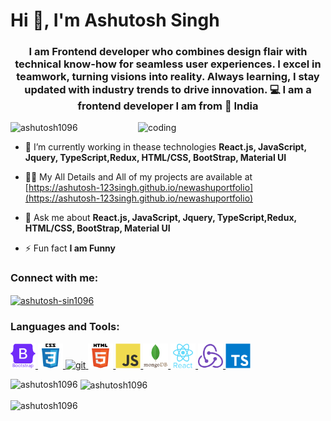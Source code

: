 
<h1>Hi 👋, I'm Ashutosh Singh</h1>
<h3 align="center">I am Frontend developer who combines design flair with technical know-how for seamless user experiences. I excel in teamwork, turning visions into reality. Always learning, I stay updated with industry trends to drive innovation. 💻 I am a frontend developer I am from 📍 India</h3>

<img align="right" alt="coding" width="300" src="https://user-images.githubusercontent.com/55389276/140866485-8fb1c876-9a8f-4d6a-98dc-08c4981eaf70.gif" />

<p align="left"> <img src="https://komarev.com/ghpvc/?username=ashutosh1096&label=Profile%20views&color=0e75b6&style=flat" alt="ashutosh1096" /> </p>

- 🌱 I’m currently working in thease technologies **React.js, JavaScript, Jquery, TypeScript,Redux, HTML/CSS, BootStrap, Material UI**

- 👨‍💻 My All Details and All of my projects are available at [https://ashutosh-123singh.github.io/newashuportfolio](https://ashutosh-123singh.github.io/newashuportfolio)

- 💬 Ask me about **React.js, JavaScript, Jquery, TypeScript,Redux, HTML/CSS, BootStrap, Material UI**

- ⚡ Fun fact **I am Funny**

<h3 align="left">Connect with me:</h3>
<p align="left">
<a href="https://linkedin.com/in/ashutosh-sin1096" target="blank"><img align="center" src="https://raw.githubusercontent.com/rahuldkjain/github-profile-readme-generator/master/src/images/icons/Social/linked-in-alt.svg" alt="ashutosh-sin1096" height="30" width="40" /></a>
</p>

<h3 align="left">Languages and Tools:</h3>
<p align="left"> <a href="https://getbootstrap.com" target="_blank" rel="noreferrer"> <img src="https://raw.githubusercontent.com/devicons/devicon/master/icons/bootstrap/bootstrap-plain-wordmark.svg" alt="bootstrap" width="40" height="40"/> </a> <a href="https://www.w3schools.com/css/" target="_blank" rel="noreferrer"> <img src="https://raw.githubusercontent.com/devicons/devicon/master/icons/css3/css3-original-wordmark.svg" alt="css3" width="40" height="40"/> </a> <a href="https://git-scm.com/" target="_blank" rel="noreferrer"> <img src="https://www.vectorlogo.zone/logos/git-scm/git-scm-icon.svg" alt="git" width="40" height="40"/> </a> <a href="https://www.w3.org/html/" target="_blank" rel="noreferrer"> <img src="https://raw.githubusercontent.com/devicons/devicon/master/icons/html5/html5-original-wordmark.svg" alt="html5" width="40" height="40"/> </a> <a href="https://developer.mozilla.org/en-US/docs/Web/JavaScript" target="_blank" rel="noreferrer"> <img src="https://raw.githubusercontent.com/devicons/devicon/master/icons/javascript/javascript-original.svg" alt="javascript" width="40" height="40"/> </a> <a href="https://www.mongodb.com/" target="_blank" rel="noreferrer"> <img src="https://raw.githubusercontent.com/devicons/devicon/master/icons/mongodb/mongodb-original-wordmark.svg" alt="mongodb" width="40" height="40"/> </a> <a href="https://reactjs.org/" target="_blank" rel="noreferrer"> <img src="https://raw.githubusercontent.com/devicons/devicon/master/icons/react/react-original-wordmark.svg" alt="react" width="40" height="40"/> </a> <a href="https://redux.js.org" target="_blank" rel="noreferrer"> <img src="https://raw.githubusercontent.com/devicons/devicon/master/icons/redux/redux-original.svg" alt="redux" width="40" height="40"/> </a> <a href="https://www.typescriptlang.org/" target="_blank" rel="noreferrer"> <img src="https://raw.githubusercontent.com/devicons/devicon/master/icons/typescript/typescript-original.svg" alt="typescript" width="40" height="40"/> </a> </p>

<p><img align="left" src="https://github-readme-stats.vercel.app/api/top-langs?username=ashutosh1096&show_icons=true&locale=en&layout=compact" alt="ashutosh1096" /></p>

<p>&nbsp;<img align="center" src="https://github-readme-stats.vercel.app/api?username=ashutosh1096&show_icons=true&locale=en" alt="ashutosh1096" /></p>

<p><img align="center" src="https://github-readme-streak-stats.herokuapp.com/?user=ashutosh1096&" alt="ashutosh1096" /></p>
